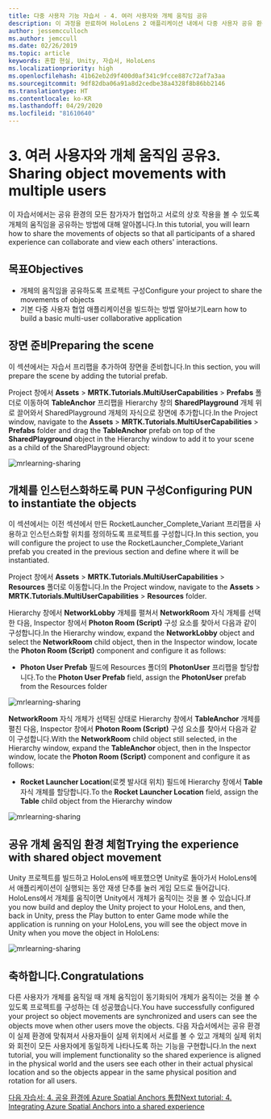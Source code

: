 ```yaml
---
title: 다중 사용자 기능 자습서 - 4. 여러 사용자와 개체 움직임 공유
description: 이 과정을 완료하여 HoloLens 2 애플리케이션 내에서 다중 사용자 공유 환경을 구현하는 방법을 알아봅니다.
author: jessemcculloch
ms.author: jemccull
ms.date: 02/26/2019
ms.topic: article
keywords: 혼합 현실, Unity, 자습서, HoloLens
ms.localizationpriority: high
ms.openlocfilehash: 41b62eb2d9f400d0af341c9fcce887c72af7a3aa
ms.sourcegitcommit: 9df82dba06a91a8d2cedbe38a4328f8b86bb2146
ms.translationtype: HT
ms.contentlocale: ko-KR
ms.lasthandoff: 04/29/2020
ms.locfileid: "81610640"
---
```

# <a name="3-sharing-object-movements-with-multiple-users"></a><span data-ttu-id="6a6d2-105">3. 여러 사용자와 개체 움직임 공유</span><span class="sxs-lookup"><span data-stu-id="6a6d2-105">3. Sharing object movements with multiple users</span></span>

<span data-ttu-id="6a6d2-106">이 자습서에서는 공유 환경의 모든 참가자가 협업하고 서로의 상호 작용을 볼 수 있도록 개체의 움직임을 공유하는 방법에 대해 알아봅니다.</span><span class="sxs-lookup"><span data-stu-id="6a6d2-106">In this tutorial, you will learn how to share the movements of objects so that all participants of a shared experience can collaborate and view each others' interactions.</span></span>

## <a name="objectives"></a><span data-ttu-id="6a6d2-107">목표</span><span class="sxs-lookup"><span data-stu-id="6a6d2-107">Objectives</span></span>

* <span data-ttu-id="6a6d2-108">개체의 움직임을 공유하도록 프로젝트 구성</span><span class="sxs-lookup"><span data-stu-id="6a6d2-108">Configure your project to share the movements of objects</span></span>
* <span data-ttu-id="6a6d2-109">기본 다중 사용자 협업 애플리케이션을 빌드하는 방법 알아보기</span><span class="sxs-lookup"><span data-stu-id="6a6d2-109">Learn how to build a basic multi-user collaborative application</span></span>

## <a name="preparing-the-scene"></a><span data-ttu-id="6a6d2-110">장면 준비</span><span class="sxs-lookup"><span data-stu-id="6a6d2-110">Preparing the scene</span></span>

<span data-ttu-id="6a6d2-111">이 섹션에서는 자습서 프리팹을 추가하여 장면을 준비합니다.</span><span class="sxs-lookup"><span data-stu-id="6a6d2-111">In this section, you will prepare the scene by adding the tutorial prefab.</span></span>

<span data-ttu-id="6a6d2-112">Project 창에서 **Assets** > **MRTK.Tutorials.MultiUserCapabilities** > **Prefabs** 폴더로 이동하여 **TableAnchor** 프리팹을 Hierarchy 창의 **SharedPlayground** 개체 위로 끌어와서 SharedPlayground 개체의 자식으로 장면에 추가합니다.</span><span class="sxs-lookup"><span data-stu-id="6a6d2-112">In the Project window, navigate to the **Assets** > **MRTK.Tutorials.MultiUserCapabilities** > **Prefabs** folder and drag the **TableAnchor** prefab on top of the **SharedPlayground** object in the Hierarchy window to add it to your scene as a child of the SharedPlayground object:</span></span>

![mrlearning-sharing](images/mrlearning-sharing/tutorial3-section1-step1-1.png)

## <a name="configuring-pun-to-instantiate-the-objects"></a><span data-ttu-id="6a6d2-114">개체를 인스턴스화하도록 PUN 구성</span><span class="sxs-lookup"><span data-stu-id="6a6d2-114">Configuring PUN to instantiate the objects</span></span>

<span data-ttu-id="6a6d2-115">이 섹션에서는 이전 섹션에서 만든 RocketLauncher_Complete_Variant 프리팹을 사용하고 인스턴스화할 위치를 정의하도록 프로젝트를 구성합니다.</span><span class="sxs-lookup"><span data-stu-id="6a6d2-115">In this section, you will configure the project to use the RocketLauncher_Complete_Variant prefab you created in the previous section and define where it will be instantiated.</span></span>

<span data-ttu-id="6a6d2-116">Project 창에서 **Assets** > **MRTK.Tutorials.MultiUserCapabilities** > **Resources** 폴더로 이동합니다.</span><span class="sxs-lookup"><span data-stu-id="6a6d2-116">In the Project window, navigate to the **Assets** > **MRTK.Tutorials.MultiUserCapabilities** > **Resources** folder.</span></span>

<span data-ttu-id="6a6d2-117">Hierarchy 창에서 **NetworkLobby** 개체를 펼쳐서 **NetworkRoom** 자식 개체를 선택한 다음, Inspector 창에서 **Photon Room (Script)** 구성 요소를 찾아서 다음과 같이 구성합니다.</span><span class="sxs-lookup"><span data-stu-id="6a6d2-117">In the Hierarchy window, expand the **NetworkLobby** object and select the **NetworkRoom** child object, then in the Inspector window, locate the **Photon Room (Script)** component and configure it as follows:</span></span>

* <span data-ttu-id="6a6d2-118">**Photon User Prefab** 필드에 Resources 폴더의 **PhotonUser** 프리팹을 할당합니다.</span><span class="sxs-lookup"><span data-stu-id="6a6d2-118">To the **Photon User Prefab** field, assign the **PhotonUser** prefab from the Resources folder</span></span>

![mrlearning-sharing](images/mrlearning-sharing/tutorial3-section2-step1-1.png)

<span data-ttu-id="6a6d2-120">**NetworkRoom** 자식 개체가 선택된 상태로 Hierarchy 창에서 **TableAnchor** 개체를 펼친 다음, Inspector 창에서 **Photon Room (Script)** 구성 요소를 찾아서 다음과 같이 구성합니다.</span><span class="sxs-lookup"><span data-stu-id="6a6d2-120">With the **NetworkRoom** child object still selected, in the Hierarchy window, expand the **TableAnchor** object, then in the Inspector window, locate the **Photon Room (Script)** component and configure it as follows:</span></span>

* <span data-ttu-id="6a6d2-121">**Rocket Launcher Location**(로켓 발사대 위치) 필드에 Hierarchy 창에서 **Table** 자식 개체를 할당합니다.</span><span class="sxs-lookup"><span data-stu-id="6a6d2-121">To the **Rocket Launcher Location** field, assign the **Table** child object from the Hierarchy window</span></span>

![mrlearning-sharing](images/mrlearning-sharing/tutorial3-section2-step1-2.png)

## <a name="trying-the-experience-with-shared-object-movement"></a><span data-ttu-id="6a6d2-123">공유 개체 움직임 환경 체험</span><span class="sxs-lookup"><span data-stu-id="6a6d2-123">Trying the experience with shared object movement</span></span>

<span data-ttu-id="6a6d2-124">Unity 프로젝트를 빌드하고 HoloLens에 배포했으면 Unity로 돌아가서 HoloLens에서 애플리케이션이 실행되는 동안 재생 단추를 눌러 게임 모드로 들어갑니다. HoloLens에서 개체를 움직이면 Unity에서 개체가 움직이는 것을 볼 수 있습니다.</span><span class="sxs-lookup"><span data-stu-id="6a6d2-124">If you now build and deploy the Unity project to your HoloLens, and then, back in Unity, press the Play button to enter Game mode while the application is running on your HoloLens, you will see the object move in Unity when you move the object in HoloLens:</span></span>

![mrlearning-sharing](images/mrlearning-sharing/tutorial3-section3-step1-1.gif)

## <a name="congratulations"></a><span data-ttu-id="6a6d2-126">축하합니다.</span><span class="sxs-lookup"><span data-stu-id="6a6d2-126">Congratulations</span></span>

<span data-ttu-id="6a6d2-127">다른 사용자가 개체를 움직일 때 개체 움직임이 동기화되어 개체가 움직이는 것을 볼 수 있도록 프로젝트를 구성하는 데 성공했습니다.</span><span class="sxs-lookup"><span data-stu-id="6a6d2-127">You have successfully configured your project so object movements are synchronized and users can see the objects move when other users move the objects.</span></span> <span data-ttu-id="6a6d2-128">다음 자습서에서는 공유 환경이 실제 환경에 맞춰져서 사용자들이 실제 위치에서 서로를 볼 수 있고 개체의 실제 위치와 회전이 모든 사용자에게 동일하게 나타나도록 하는 기능을 구현합니다.</span><span class="sxs-lookup"><span data-stu-id="6a6d2-128">In the next tutorial, you will implement functionality so the shared experience is aligned in the physical world and the users see each other in their actual physical location and so the objects appear in the same physical position and rotation for all users.</span></span>

<span data-ttu-id="6a6d2-129">[다음 자습서: 4. 공유 환경에 Azure Spatial Anchors 통합](mrlearning-sharing(photon)-ch4.md)</span><span class="sxs-lookup"><span data-stu-id="6a6d2-129">[Next tutorial: 4. Integrating Azure Spatial Anchors into a shared experience](mrlearning-sharing(photon)-ch4.md)</span></span>
